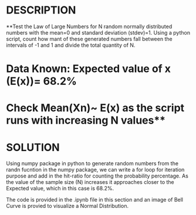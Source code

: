 # DESCRIPTION

**Test the Law of Large Numbers for N random normally distributed numbers with the mean=0 and standard deviation (stdev)=1.
Using a python script, count how mant of these generated numbers fall between the intervals of -1 and 1 and divide the total quantity of N.

# Data Known: Expected value of x (E(x))= 68.2%

# Check Mean(Xn)~ E(x) as the script runs with increasing N values**

# SOLUTION

Using numpy package in python to generate random numbers from the randn fucntion in the numpy package, we can write a for loop for iteration purpose and add in the hit-ratio for counting the probability percentage.
As the value of the sample size (N) increases it approaches closer to the Expected value, which in this case is 68.2%.

The code is provided in the .ipynb file in this section and an image of Bell Curve is provied to visualize a Normal Distribution.

